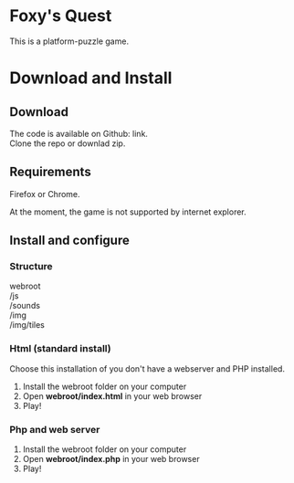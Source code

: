 # Foxy's Quest
This is a platform-puzzle game. 

Download and Install
===========

Download
-----

The code is available on Github: link.   
Clone the repo or downlad zip.

Requirements
----

Firefox or Chrome.

At the moment, the game is not supported by internet explorer.


Install and configure
----

### Structure

webroot  
/js  
/sounds  
/img  
/img/tiles  

### Html (standard install)
Choose this installation of you don't have a webserver and PHP installed. 

1. Install the webroot folder on your computer   
2. Open **webroot/index.html** in your web browser   
3. Play!


### Php and web server

1. Install the webroot folder on your computer   
2. Open **webroot/index.php** in your web browser   
3. Play!
